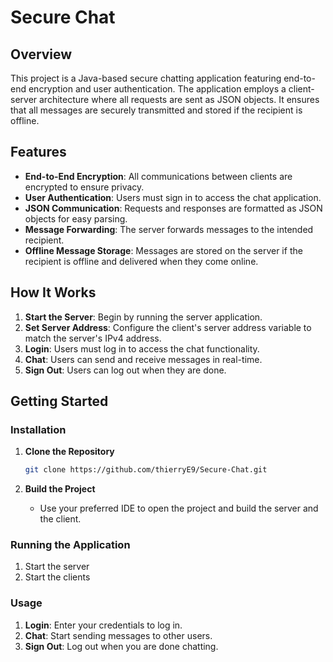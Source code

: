 # Secure Chat

## Overview

This project is a Java-based secure chatting application featuring end-to-end encryption and user authentication. The application employs a client-server architecture where all requests are sent as JSON objects. It ensures that all messages are securely transmitted and stored if the recipient is offline.

## Features

- **End-to-End Encryption**: All communications between clients are encrypted to ensure privacy.
- **User Authentication**: Users must sign in to access the chat application.
- **JSON Communication**: Requests and responses are formatted as JSON objects for easy parsing.
- **Message Forwarding**: The server forwards messages to the intended recipient.
- **Offline Message Storage**: Messages are stored on the server if the recipient is offline and delivered when they come online.

## How It Works

1. **Start the Server**: Begin by running the server application.
2. **Set Server Address**: Configure the client's server address variable to match the server's IPv4 address.
3. **Login**: Users must log in to access the chat functionality.
4. **Chat**: Users can send and receive messages in real-time.
5. **Sign Out**: Users can log out when they are done.

## Getting Started

### Installation

1. **Clone the Repository**
   ```bash
   git clone https://github.com/thierryE9/Secure-Chat.git
   ```

2. **Build the Project**
   - Use your preferred IDE to open the project and build the server and the client.

### Running the Application

1. Start the server
2. Start the clients

### Usage

1. **Login**: Enter your credentials to log in.
2. **Chat**: Start sending messages to other users.
3. **Sign Out**: Log out when you are done chatting.
